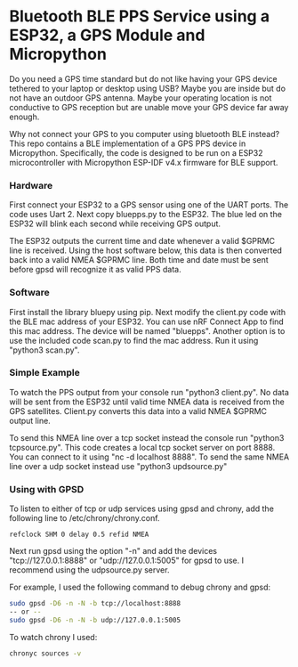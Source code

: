 

# Bluetooth BLE PPS Service using a ESP32, a GPS Module and Micropython

Do you need a GPS time standard but do not like having your GPS device
tethered to your laptop or desktop using USB?
Maybe you are inside but do not have an outdoor GPS antenna.
Maybe your operating location is not conductive to GPS reception
but are unable move your GPS device far away enough.

Why not connect your GPS to you computer using bluetooth BLE instead?
This repo contains a BLE implementation of a GPS PPS device
in Micropython.  Specifically, the code is designed to be run
on a ESP32 microcontroller with Micropython ESP-IDF v4.x firmware 
for BLE support.

### Hardware

First connect your ESP32 to a GPS sensor using one of the UART ports.
The code uses Uart 2.  Next copy bluepps.py to the ESP32.  The blue
led on the ESP32 will blink each second while receiving GPS output.

The ESP32 outputs the current time and date whenever a valid
$GPRMC line is received.  Using the host software below,
this data is then converted back into a valid NMEA $GPRMC line.
Both time and date must be sent before gpsd will recognize
it as valid PPS data.

### Software

First install the library bluepy using pip.
Next modify the client.py code with the BLE mac address of your ESP32.
You can use nRF Connect App to find this mac address.  The device
will be named "bluepps".   Another option is to use
the included code scan.py to find the mac address.  Run it using
"python3 scan.py".

### Simple Example

To watch the PPS output from your console run "python3 client.py".
No data will be sent from the ESP32 until valid time NMEA data
is received from the GPS satellites.  Client.py converts
this data into a valid NMEA $GPRMC output line.

To send this NMEA line over a tcp socket instead the console
run "python3 tcpsource.py".  This code creates a local tcp socket server
on port 8888.  You can connect to it using "nc -d localhost 8888".
To send the same NMEA line over a udp socket instead use
"python3 updsource.py"

### Using with GPSD 

To listen to either of tcp or udp services using gpsd and chrony,
add the following line to /etc/chrony/chrony.conf.

```
refclock SHM 0 delay 0.5 refid NMEA
```

Next run gpsd using the option "-n" and add the devices 
"tcp://127.0.0.1:8888" or "udp://127.0.0.1:5005" for gpsd to use.
I recommend using the udpsource.py server.

For example, I used the following command to debug chrony and gpsd:

```bash
sudo gpsd -D6 -n -N -b tcp://localhost:8888
-- or --
sudo gpsd -D6 -n -N -b udp://127.0.0.1:5005
```

To watch chrony I used:

```bash
chronyc sources -v
```

